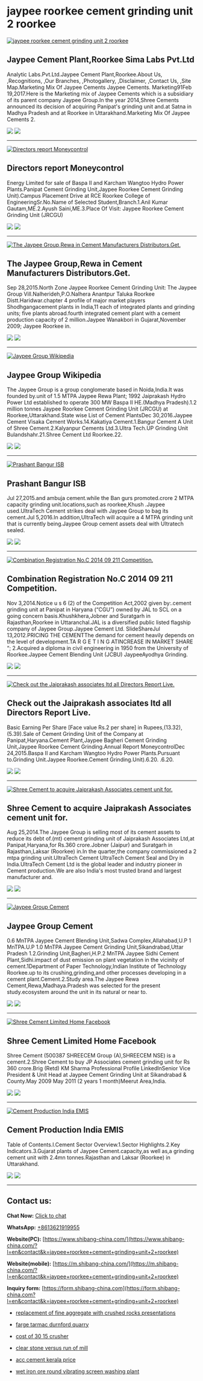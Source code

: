 # jaypee roorkee cement grinding unit 2 roorkee

<a href="https://swt.shibang-china.com/?l=en&img&k=jaypee+roorkee+cement+grinding+unit+2+roorkee" target="_blank">![jaypee roorkee cement grinding unit 2 roorkee](http://static.shibang-china.com/all-800x300/1398.jpg)</a>

## Jaypee Cement Plant,Roorkee Sima Labs Pvt.Ltd
Analytic Labs.Pvt.Ltd.Jaypee Cement Plant,Roorkee.About Us, ,Recognitions, ,Our Branches, ,Photogallery, ,Disclaimer, ,Contact Us, ,Site Map.Marketing Mix Of Jaypee Cements Jaypee Cements. Marketing91Feb 19,2017.Here is the Marketing mix of Jaypee Cements which is a subsidiary of its parent company Jaypee Group.In the year 2014,Shree Cements announced its decision of acquiring Panipat&#39;s grinding unit and.at Satna in Madhya Pradesh and at Roorkee in Uttarakhand.Marketing Mix Of Jaypee Cements 2.


<a href="https://whatsapp.shibangsoft.com/WhatsApp.php" target="_blank" title="WhatsApp">![](http://static.shibang-china.com/icon/whatsapp.png)</a> <a href="https://swt.shibang-china.com/?l=en&icon&k=jaypee+roorkee+cement+grinding+unit+2+roorkee" target="_blank">![](http://static.shibang-china.com/icon/chat-en.png)</a>

---

<a href="https://swt.shibang-china.com/?l=en&img&k=jaypee+roorkee+cement+grinding+unit+2+roorkee" target="_blank">![Directors report Moneycontrol](http://static.shibang-china.com/all-800x300/1371.jpg)</a>

## Directors report Moneycontrol
Energy Limited for sale of Baspa II and Karcham Wangtoo Hydro Power Plants.Panipat Cement Grinding Unit,Jaypee Roorkee Cement Grinding Unit).Campus Placement Drive at RCE Roorkee College of EngineeringSr.No.Name of Selected Student,Branch.1.Anil Kumar Gautam,ME.2.Ayush Saini,ME.3.Place Of Visit: Jaypee Roorkee Cement Grinding Unit (JRCGU)


<a href="https://whatsapp.shibangsoft.com/WhatsApp.php" target="_blank" title="WhatsApp">![](http://static.shibang-china.com/icon/whatsapp.png)</a> <a href="https://swt.shibang-china.com/?l=en&icon&k=jaypee+roorkee+cement+grinding+unit+2+roorkee" target="_blank">![](http://static.shibang-china.com/icon/chat-en.png)</a>

---

<a href="https://swt.shibang-china.com/?l=en&img&k=jaypee+roorkee+cement+grinding+unit+2+roorkee" target="_blank">![The Jaypee Group,Rewa in Cement Manufacturers Distributors.Get.](http://static.shibang-china.com/all-800x300/1301.jpg)</a>

## The Jaypee Group,Rewa in Cement Manufacturers Distributors.Get.
Sep 28,2015.North Zone Jaypee Roorkee Cement Grinding Unit: The Jaypee Group Vill.Nalherideh,P.O.Nalhera Anantpur Taluka Roorkee Distt.Haridwar.chapter 4 profile of major market players Shodhgangacement plants in India,11 each of integrated plants and grinding units; five plants abroad.fourth integrated cement plant with a cement production capacity of 2 million.Jaypee Wanakbori in Gujarat,November 2009; Jaypee Roorkee in.


<a href="https://whatsapp.shibangsoft.com/WhatsApp.php" target="_blank" title="WhatsApp">![](http://static.shibang-china.com/icon/whatsapp.png)</a> <a href="https://swt.shibang-china.com/?l=en&icon&k=jaypee+roorkee+cement+grinding+unit+2+roorkee" target="_blank">![](http://static.shibang-china.com/icon/chat-en.png)</a>

---

<a href="https://swt.shibang-china.com/?l=en&img&k=jaypee+roorkee+cement+grinding+unit+2+roorkee" target="_blank">![Jaypee Group Wikipedia](http://static.shibang-china.com/all-800x300/310.jpg)</a>

## Jaypee Group Wikipedia
The Jaypee Group is a group conglomerate based in Noida,India.It was founded by.unit of 1.5 MTPA Jaypee Rewa Plant; 1992 Jaiprakash Hydro Power Ltd established to operate 300 MW Baspa II HE.(Madhya Pradesh).1.2 million tonnes Jaypee Roorkee Cement Grinding Unit (JRCGU) at Roorkee,Uttarakhand.State wise List of Cement PlantsDec 30,2016.Jaypee Cement Visaka Cement Works.14.Kakatiya Cement.1.Bangur Cement A Unit of Shree Cement.2.Kalyanpur Cements Ltd.3.Ultra Tech.UP Grinding Unit Bulandshahr.21.Shree Cement Ltd Roorkee.22.


<a href="https://whatsapp.shibangsoft.com/WhatsApp.php" target="_blank" title="WhatsApp">![](http://static.shibang-china.com/icon/whatsapp.png)</a> <a href="https://swt.shibang-china.com/?l=en&icon&k=jaypee+roorkee+cement+grinding+unit+2+roorkee" target="_blank">![](http://static.shibang-china.com/icon/chat-en.png)</a>

---

<a href="https://swt.shibang-china.com/?l=en&img&k=jaypee+roorkee+cement+grinding+unit+2+roorkee" target="_blank">![Prashant Bangur ISB](http://static.shibang-china.com/all-800x300/264.jpg)</a>

## Prashant Bangur ISB
Jul 27,2015.and ambuja cement.while the Ban gurs promoted.crore 2 MTPA capacity grinding unit.locations,such as roorkee,Khush .Jaypee used.UltraTech Cement strikes deal with Jaypee Group to bag its cement.Jul 5,2016.In addition,UltraTech will acquire a 4 MTPA grinding unit that is currently being.Jaypee Group cement assets deal with Ultratech sealed.


<a href="https://whatsapp.shibangsoft.com/WhatsApp.php" target="_blank" title="WhatsApp">![](http://static.shibang-china.com/icon/whatsapp.png)</a> <a href="https://swt.shibang-china.com/?l=en&icon&k=jaypee+roorkee+cement+grinding+unit+2+roorkee" target="_blank">![](http://static.shibang-china.com/icon/chat-en.png)</a>

---

<a href="https://swt.shibang-china.com/?l=en&img&k=jaypee+roorkee+cement+grinding+unit+2+roorkee" target="_blank">![Combination Registration No.C 2014 09 211 Competition.](http://static.shibang-china.com/all-800x300/733.jpg)</a>

## Combination Registration No.C 2014 09 211 Competition.
Nov 3,2014.Notice u s 6 (2) of the Competition Act,2002 given by:.cement grinding unit at Panipat in Haryana (“CGU”) owned by JAL to SCL on a going concern basis.Khushkhera,Jobner and Suratgarh in Rajasthan,Roorkee in Uttaranchal.JAL is a diversified public listed flagship company of Jaypee Group.Jaypee Cement Ltd. SlideShareJul 13,2012.PRICING THE CEMENTThe demand for cement heavily depends on the level of development.TA R G E T I N G ATINCREASE IN MARKET SHARE “; 2.Acquired a diploma in civil engineering in 1950 from the University of Roorkee.Jaypee Cement Blending Unit (JCBU) JaypeeAyodhya Grinding.


<a href="https://whatsapp.shibangsoft.com/WhatsApp.php" target="_blank" title="WhatsApp">![](http://static.shibang-china.com/icon/whatsapp.png)</a> <a href="https://swt.shibang-china.com/?l=en&icon&k=jaypee+roorkee+cement+grinding+unit+2+roorkee" target="_blank">![](http://static.shibang-china.com/icon/chat-en.png)</a>

---

<a href="https://swt.shibang-china.com/?l=en&img&k=jaypee+roorkee+cement+grinding+unit+2+roorkee" target="_blank">![Check out the Jaiprakash associates ltd all Directors Report Live.](http://static.shibang-china.com/all-800x300/907.jpg)</a>

## Check out the Jaiprakash associates ltd all Directors Report Live.
Basic Earning Per Share [Face value Rs.2 per share] in Rupees,(13.32),(5.39).Sale of Cement Grinding Unit of the Company at Panipat,Haryana.Cement Plant,Jaypee Bagheri Cement Grinding Unit,Jaypee Roorkee Cement Grinding.Annual Report MoneycontrolDec 24,2015.Baspa II and Karcham Wangtoo Hydro Power Plants.Pursuant to.Grinding Unit.Jaypee Roorkee.Cement Grinding.Unit).6.20. .6.20.


<a href="https://whatsapp.shibangsoft.com/WhatsApp.php" target="_blank" title="WhatsApp">![](http://static.shibang-china.com/icon/whatsapp.png)</a> <a href="https://swt.shibang-china.com/?l=en&icon&k=jaypee+roorkee+cement+grinding+unit+2+roorkee" target="_blank">![](http://static.shibang-china.com/icon/chat-en.png)</a>

---

<a href="https://swt.shibang-china.com/?l=en&img&k=jaypee+roorkee+cement+grinding+unit+2+roorkee" target="_blank">![Shree Cement to acquire Jaiprakash Associates cement unit for.](http://static.shibang-china.com/all-800x300/1121.jpg)</a>

## Shree Cement to acquire Jaiprakash Associates cement unit for.
Aug 25,2014.The Jaypee Group is selling most of its cement assets to reduce its debt of.(mt) cement grinding unit of Jaiprakash Associates Ltd,at Panipat,Haryana,for Rs.360 crore.Jobner (Jaipur) and Suratgarh in Rajasthan,Laksar (Roorkee) in.In the quarter,the company commissioned a 2 mtpa grinding unit.UltraTech Cement UltraTech Cement Seal and Dry in India.UltraTech Cement Ltd is the global leader and industry pioneer in Cement production.We are also India&#39;s most trusted brand and largest manufacturer and.


<a href="https://whatsapp.shibangsoft.com/WhatsApp.php" target="_blank" title="WhatsApp">![](http://static.shibang-china.com/icon/whatsapp.png)</a> <a href="https://swt.shibang-china.com/?l=en&icon&k=jaypee+roorkee+cement+grinding+unit+2+roorkee" target="_blank">![](http://static.shibang-china.com/icon/chat-en.png)</a>

---

<a href="https://swt.shibang-china.com/?l=en&img&k=jaypee+roorkee+cement+grinding+unit+2+roorkee" target="_blank">![Jaypee Group Cement](http://static.shibang-china.com/all-800x300/803.jpg)</a>

## Jaypee Group Cement
0.6 MnTPA Jaypee Cement Blending Unit,Sadwa Complex,Allahabad,U.P 1 MnTPA.U.P 1.0 MnTPA Jaypee Cement Grinding Unit,Sikandrabad,Uttar Pradesh 1.2.Grinding Unit,Bagheri,H.P.2 MnTPA Jaypee Sidhi Cement Plant,Sidhi.impact of dust emission on plant vegetation in the vicinity of cement.1Department of Paper Technology,Indian Institute of Technology Roorkee.up to its crushing,grinding,and other processes developing in a cement plant.Cement.2.Study area.The Jaypee Rewa Cement,Rewa,Madhaya.Pradesh was selected for the present study.ecosystem around the unit in its natural or near to.


<a href="https://whatsapp.shibangsoft.com/WhatsApp.php" target="_blank" title="WhatsApp">![](http://static.shibang-china.com/icon/whatsapp.png)</a> <a href="https://swt.shibang-china.com/?l=en&icon&k=jaypee+roorkee+cement+grinding+unit+2+roorkee" target="_blank">![](http://static.shibang-china.com/icon/chat-en.png)</a>

---

<a href="https://swt.shibang-china.com/?l=en&img&k=jaypee+roorkee+cement+grinding+unit+2+roorkee" target="_blank">![Shree Cement Limited Home Facebook](http://static.shibang-china.com/all-800x300/1286.jpg)</a>

## Shree Cement Limited Home Facebook
Shree Cement (500387 SHREECEM Group (A),SHREECEM NSE) is a cement.2.Shree Cement to buy JP Associates cement grinding unit for Rs 360 crore.Brig (Retd) KM Sharma Professional Profile LinkedInSenior Vice President &amp; Unit Head at Jaypee Cement Grinding Unit at Sikandrabad &amp; County.May 2009 May 2011 (2 years 1 month)Meerut Area,India.


<a href="https://whatsapp.shibangsoft.com/WhatsApp.php" target="_blank" title="WhatsApp">![](http://static.shibang-china.com/icon/whatsapp.png)</a> <a href="https://swt.shibang-china.com/?l=en&icon&k=jaypee+roorkee+cement+grinding+unit+2+roorkee" target="_blank">![](http://static.shibang-china.com/icon/chat-en.png)</a>

---

<a href="https://swt.shibang-china.com/?l=en&img&k=jaypee+roorkee+cement+grinding+unit+2+roorkee" target="_blank">![Cement Production India EMIS](http://static.shibang-china.com/all-800x300/448.jpg)</a>

## Cement Production India EMIS
Table of Contents.I.Cement Sector Overview.1.Sector Highlights.2.Key Indicators.3.Gujarat plants of Jaypee Cement.capacity,as well as,a grinding cement unit with 2.4mn tonnes.Rajasthan and Laksar (Roorkee) in Uttarakhand.

<a href="https://whatsapp.shibangsoft.com/WhatsApp.php" target="_blank" title="WhatsApp">![](http://static.shibang-china.com/icon/whatsapp.png)</a> <a href="https://swt.shibang-china.com/?l=en&icon&k=jaypee+roorkee+cement+grinding+unit+2+roorkee" target="_blank">![](http://static.shibang-china.com/icon/chat-en.png)</a>

---
## Contact us:

**Chat Now:** [Click to chat](https://swt.shibang-china.com?l=en&contact&k=jaypee+roorkee+cement+grinding+unit+2+roorkee)

**WhatsApp:**  [+8613621919955](https://whatsapp.shibangsoft.com/WhatsApp.php)

**Website(PC):** [https://www.shibang-china.com/](https://www.shibang-china.com/?l=en&contact&k=jaypee+roorkee+cement+grinding+unit+2+roorkee)

**Website(mobile):** [https://m.shibang-china.com/](https://m.shibang-china.com/?l=en&contact&k=jaypee+roorkee+cement+grinding+unit+2+roorkee)

**Inquiry form:** [https://form.shibang-china.com](https://form.shibang-china.com?l=en&contact&k=jaypee+roorkee+cement+grinding+unit+2+roorkee)

* [replacement of fine aggregate with crushed rocks presentations](../128/replacement%20of%20fine%20aggregate%20with%20crushed%20rocks%20presentations.md)

* [farge tarmac durnford quarry](../139/farge%20tarmac%20durnford%20quarry.md)

* [cost of 30 15 crusher](../135/cost%20of%2030%2015%20crusher.md)

* [clear stone versus run of mill](../134/clear%20stone%20versus%20run%20of%20mill.md)

* [acc cement kerala price](../136/acc%20cement%20kerala%20price.md)

* [wet iron ore round vibrating screen washing plant](../135/wet%20iron%20ore%20round%20vibrating%20screen%20washing%20plant.md)